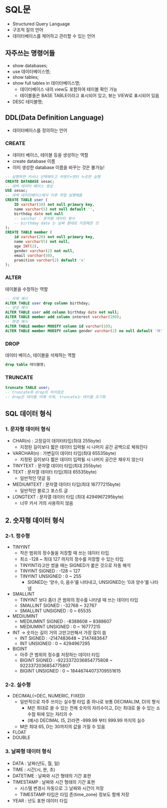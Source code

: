 # SQL문
* Structured Query Language
* 구조적 질의 언어 
* 데이터베이스를 제어하고 관리할 수 있는 언어 

## 자주쓰는 명령어들
* show databases; 
* use 데이터베이스명;
* show tables;
* show full tables in 데이터베이스명; 
    * 데이터베이스 내의 view도 포함하여 테이블 확인 가능 
    * 테이블들은 BASE TABLE이라고 표시되어 있고, 뷰는 VIEW로 표시되어 있음 
* DESC 테이블명; 

## DDL(Data Definition Language)
* 데이터베이스를 정의하는 언어 
### **CREATE**
* 데이터 베이스, 테이블 등을 생성하는 역할
* create database 이름 
* 이미 생성한 database 이름을 바꾸는 것은 불가능! 
```sql
-- 실행하면 커서나 선택해두고 커맨드+엔터 누르면 실행 
CREATE DATABASE sesac;
-- 새싹 데이터 베이스 생성 
USE sesac;
-- 새싹 데이터베이스에서 이후 작업 실행해줌 
CREATE TABLE user (
    ID varchar(10) not null primary key, 
    name varchar(5) not null default '',
    birthday date not null
    -- varchar : 문자형 데이터 형식 
    -- birthday date 는 날짜 형태로 지정해준 것 
);
CREATE TABLE member (
    id varchar(20) not null primary key, 
    name varchar(5) not null,
    age INT(2),
    gender varchar(2) not null, 
    email varchar(50),
    promition varchar(2) default 'x'
);
```
### **ALTER**
테이블을 수정하는 역할
```sql 
-- 삭제 예시
ALTER TABLE user drop column birthday;
-- 생성 예시
ALTER TABLE user add column birthday date not null;
ALTER TABLE member add column interest varchar(100);
-- 변경 예시
ALTER TABLE member MODIFY column id varchar(10);
ALTER TABLE member MODIFY column gender varchar(2) no null default '여';
```
### **DROP**
데이터 베이스, 테이블을 삭제하는 역할
```sql 
drop table 테이블명; 
```
### **TRUNCATE**
```sql 
truncate TABLE user;
-- truncate와 drop의 차이점은 
-- drop은 테이블 아예 삭제, truncate는 테이블 초기화 
```

## SQL 데이터 형식
### 1. 문자형 데이터 형식 
* CHAR(n) : 고정길이 데이터타입(최대 255byte)
    * 지정된 길이보다 짧은 데이터 입력될 시 나머지 공간 공백으로 체워진다 
* VARCHAR(n) : 가변길이 데이터 타입(최대 65535byte)
    * 지정된 길이보다 짧은 데이터 입력될 시 나머지 공간은 채우지 않는다
* TINYTEXT : 문자열 데이터 타입(최대 255byte)
* TEXT : 문자열 데이터 타입(최대 65535byte)
    * 일반적인 댓글 등
* MEDIUMTEXT : 문자열 데이터 타입(최대 16777215byte)
    * 일반적인 블로그 포스트 글
* LONGTEXT : 문자열 데이터 타입 (최대 4294967295byte)
    * 너무 커서 거의 사용하지 않음 

## 2. 숫자형 데이터 형식 
### 2-1. 정수형
* TINYINT 
    * 작은 범위의 정수들을 저장할 때 쓰는 데이터 타입
    * 최소 -128 ~ 최대 127 까지의 정수를 저장할 수 있는 타입
    * TINYINT라고만 썼을 때는 SIGNED가 붙은 것으로 자동 해석
    * TINYINT SIGNED : -128 ~ 127 
    * TINYINT UNSIGNED : 0 ~ 255
        * SIGNED는 ‘양수, 0, 음수’를 나타내고, UNSIGNED는 ‘0과 양수’를 나타냄 
* SMALLINT
    * TINYINT 보다 좀더 큰 범위의 정수를 나타낼 때 쓰는 데이터 타입
    * SMALLINT SIGNED : -32768 ~ 32767 
    * SMALLINT UNSIGNED : 0 ~ 65535
* MEDIUMINT
    * MEDIUMINT SIGNED : -8388608 ~ 8388607
    * MEDIUMINT UNSIGNED : 0 ~ 16777215
* INT -> 숫자는 길이 거의 고만고만해서 가장 많이 씀 
    * INT SIGNED : -2147483648 ~ 2147483647
    * INT UNSIGNED : 0 ~ 4294967295
* BIGINT
    * 아주 큰 범위의 정수를 저장하는 데이터 타입
    * BIGINT SIGNED : -9223372036854775808 ~ 9223372036854775807
    * BIGINT UNSIGNED : 0 ~ 18446744073709551615

### 2-2. 실수형
* DECIMAL(=DEC, NUMERIC, FIXED)
    * 일반적으로 자주 쓰이는 실수형 타입 중 하나로 보통 DECIMAL(M, D)의 형식
        * M은 최대로 쓸 수 있는 전체 숫자의 자리수이고, D는 최대로 쓸 수 있는 소수점 뒤에 있는 자리의 수
        * (예시) DECIMAL (5, 2)라면 -999.99 부터 999.99 까지의 실수
    * M은 최대 65, D는 30까지의 값을 가질 수 있음 
* FLOAT
* DOUBLE 

### 3. 날짜형 데이터 형식 
* DATA : 날짜(년도, 월, 일)
* TIME : 시간(시, 분, 초)
* DATETIME : 날짜와 시간 형태의 기간 표현
* TIMESTAMP : 날짜와 시간 형태의 기간 표현 
    * 시스템 변경시 자동으로 그 날짜와 시간이 저장 
    * TIMESTAMP 타입은 타임 존(time_zone) 정보도 함께 저장
* YEAR : 년도 표현 데이터 타입 